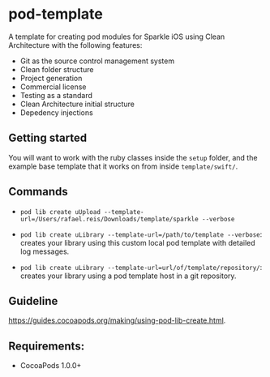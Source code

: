 pod-template
============

A template for creating pod modules for Sparkle iOS using Clean Architecture with the following features:

- Git as the source control management system
- Clean folder structure
- Project generation
- Commercial license
- Testing as a standard
- Clean Architecture initial structure
- Depedency injections

## Getting started

You will want to work with the ruby classes inside the `setup` folder, and the example base template that it works on from inside `template/swift/`. 


## Commands

* `pod lib create uUpload --template-url=/Users/rafael.reis/Downloads/template/sparkle --verbose`
* `pod lib create uLibrary --template-url=/path/to/template --verbose`: creates your library using this custom local pod template with detailed log messages.

* `pod lib create uLibrary --template-url=url/of/template/repository/`: creates your library using a pod template host in a git repository.


## Guideline

https://guides.cocoapods.org/making/using-pod-lib-create.html.

## Requirements:

- CocoaPods 1.0.0+
